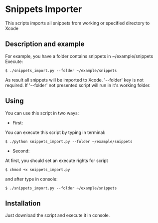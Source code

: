 # Snippets Importer

This scripts imports all snippets from working or specified directory to Xcode

## Description and example

For example, you have a folder contains snippets in ~/example/snippets
Execute:
```
$ ./snippets_import.py --folder ~/example/snippets
```
As result all snippets will be imported to Xcode. '--folder' key is not required. If '--folder' not presented script will run in it's working folder.

## Using

You can use this script in two ways:

* First:
 
You can execute this script by typing in terminal:

```
$ ./python snippets_import.py --folder ~/example/snippets
```
* Second:
 
At first, you should set an execute rights for script

```
$ chmod +x snippets_import.py
```
  and after type in console:
  
```
$ ./snippets_import.py --folder ~/example/snippets
```

## Installation

Just download the script and execute it in console.
